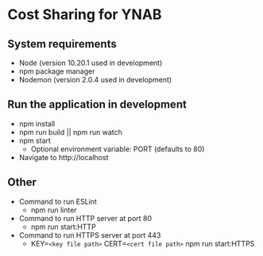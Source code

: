 # Cost Sharing for YNAB

## System requirements
  - Node (version 10.20.1 used in development)
  - npm package manager
  - Nodemon (version 2.0.4 used in development)

## Run the application in development
  - npm install
  - npm run build || npm run watch
  - npm start
    - Optional environment variable: PORT (defaults to 80)
  - Navigate to http://localhost

## Other
  - Command to run ESLint
    - npm run linter
  - Command to run HTTP server at port 80
    - npm run start:HTTP
  - Command to run HTTPS server at port 443
    - KEY=`<key file path>` CERT=`<cert file path>` npm run start:HTTPS